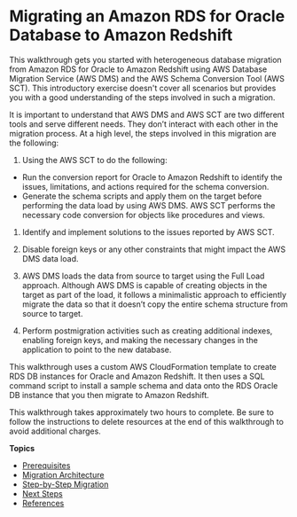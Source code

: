 # Migrating an Amazon RDS for Oracle Database to Amazon Redshift<a name="CHAP_RDSOracle2Redshift"></a>

This walkthrough gets you started with heterogeneous database migration from Amazon RDS for Oracle to Amazon Redshift using AWS Database Migration Service \(AWS DMS\) and the AWS Schema Conversion Tool \(AWS SCT\)\. This introductory exercise doesn't cover all scenarios but provides you with a good understanding of the steps involved in such a migration\. 

It is important to understand that AWS DMS and AWS SCT are two different tools and serve different needs\. They don’t interact with each other in the migration process\. At a high level, the steps involved in this migration are the following:

1.  Using the AWS SCT to do the following:
   +  Run the conversion report for Oracle to Amazon Redshift to identify the issues, limitations, and actions required for the schema conversion\.
   +  Generate the schema scripts and apply them on the target before performing the data load by using AWS DMS\. AWS SCT performs the necessary code conversion for objects like procedures and views\.

1. Identify and implement solutions to the issues reported by AWS SCT\. 

1.  Disable foreign keys or any other constraints that might impact the AWS DMS data load\.

1.  AWS DMS loads the data from source to target using the Full Load approach\. Although AWS DMS is capable of creating objects in the target as part of the load, it follows a minimalistic approach to efficiently migrate the data so that it doesn’t copy the entire schema structure from source to target\.

1.  Perform postmigration activities such as creating additional indexes, enabling foreign keys, and making the necessary changes in the application to point to the new database\.

This walkthrough uses a custom AWS CloudFormation template to create RDS DB instances for Oracle and Amazon Redshift\. It then uses a SQL command script to install a sample schema and data onto the RDS Oracle DB instance that you then migrate to Amazon Redshift\.

This walkthrough takes approximately two hours to complete\. Be sure to follow the instructions to delete resources at the end of this walkthrough to avoid additional charges\.

**Topics**
+ [Prerequisites](CHAP_RDSOracle2Redshift.Prerequisites.md)
+ [Migration Architecture](CHAP_RDSOracle2Redshift.Architecture.md)
+ [Step\-by\-Step Migration](CHAP_RDSOracle2Redshift.Steps.md)
+ [Next Steps](CHAP_RDSOracle2Redshift.NextSteps.md)
+ [References](CHAP_RDSOracle2Redshift.References.md)